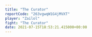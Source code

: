 ```yaml
---
title: "The Curator"
reportCode: "263vgwqW1G4jMVXT"
player: "Zailol"
fight: "The Curator"
date: 2021-07-15T18:53:21.415000+00:00
---
```


